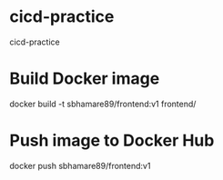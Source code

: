 # cicd-practice
cicd-practice


# Build Docker image
docker build -t sbhamare89/frontend:v1 frontend/

# Push image to Docker Hub
docker push sbhamare89/frontend:v1
